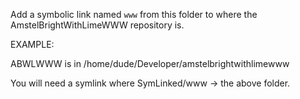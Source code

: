 Add a symbolic link named `www` from this folder to where the AmstelBrightWithLimeWWW repository is.

EXAMPLE:

ABWLWWW is in /home/dude/Developer/amstelbrightwithlimewww

You will need a symlink where SymLinked/www -> the above folder.